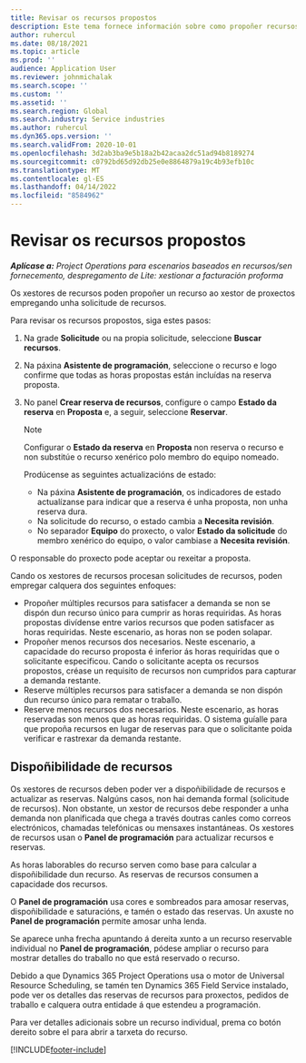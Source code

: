 ```yaml
---
title: Revisar os recursos propostos
description: Este tema fornece información sobre como propoñer recursos de proxecto.
author: ruhercul
ms.date: 08/18/2021
ms.topic: article
ms.prod: ''
audience: Application User
ms.reviewer: johnmichalak
ms.search.scope: ''
ms.custom: ''
ms.assetid: ''
ms.search.region: Global
ms.search.industry: Service industries
ms.author: ruhercul
ms.dyn365.ops.version: ''
ms.search.validFrom: 2020-10-01
ms.openlocfilehash: 3d2ab3ba9e5b18a2b42acaa2dc51ad94b8189274
ms.sourcegitcommit: c0792bd65d92db25e0e8864879a19c4b93efb10c
ms.translationtype: MT
ms.contentlocale: gl-ES
ms.lasthandoff: 04/14/2022
ms.locfileid: "8584962"
---
```

# <a name="review-proposed-resources"></a>Revisar os recursos propostos

_**Aplícase a:** Project Operations para escenarios baseados en recursos/sen fornecemento, despregamento de Lite: xestionar a facturación proforma_

Os xestores de recursos poden propoñer un recurso ao xestor de proxectos empregando unha solicitude de recursos.

Para revisar os recursos propostos, siga estes pasos:

1. Na grade **Solicitude** ou na propia solicitude, seleccione **Buscar recursos**.
2. Na páxina **Asistente de programación**, seleccione o recurso e logo confirme que todas as horas propostas están incluídas na reserva proposta.
3. No panel **Crear reserva de recursos**, configure o campo **Estado da reserva** en **Proposta** e, a seguir, seleccione **Reservar**.

    > [!NOTE]
    > Configurar o **Estado da reserva** en **Proposta** non reserva o recurso e non substitúe o recurso xenérico polo membro do equipo nomeado.

    Prodúcense as seguintes actualizacións de estado:

    - Na páxina **Asistente de programación**, os indicadores de estado actualízanse para indicar que a reserva é unha proposta, non unha reserva dura.
    - Na solicitude do recurso, o estado cambia a **Necesita revisión**.
    - No separador **Equipo** do proxecto, o valor **Estado da solicitude** do membro xenérico do equipo, o valor cambiase a **Necesita revisión**.

O responsable do proxecto pode aceptar ou rexeitar a proposta.

Cando os xestores de recursos procesan solicitudes de recursos, poden empregar calquera dos seguintes enfoques:

- Propoñer múltiples recursos para satisfacer a demanda se non se dispón dun recurso único para cumprir as horas requiridas. As horas propostas divídense entre varios recursos que poden satisfacer as horas requiridas. Neste escenario, as horas non se poden solapar.
- Propoñer menos recursos dos necesarios. Neste escenario, a capacidade do recurso proposta é inferior ás horas requiridas que o solicitante especificou. Cando o solicitante acepta os recursos propostos, créase un requisito de recursos non cumpridos para capturar a demanda restante.
- Reserve múltiples recursos para satisfacer a demanda se non dispón dun recurso único para rematar o traballo.
- Reserve menos recursos dos necesarios. Neste escenario, as horas reservadas son menos que as horas requiridas. O sistema guíalle para que propoña recursos en lugar de reservas para que o solicitante poida verificar e rastrexar da demanda restante.

## <a name="resource-availability"></a>Dispoñibilidade de recursos

Os xestores de recursos deben poder ver a dispoñibilidade de recursos e actualizar as reservas. Nalgúns casos, non hai demanda formal (solicitude de recursos). Non obstante, un xestor de recursos debe responder a unha demanda non planificada que chega a través doutras canles como correos electrónicos, chamadas telefónicas ou mensaxes instantáneas. Os xestores de recursos usan o **Panel de programación** para actualizar recursos e reservas.

As horas laborables do recurso serven como base para calcular a dispoñibilidade dun recurso. As reservas de recursos consumen a capacidade dos recursos.

O **Panel de programación** usa cores e sombreados para amosar reservas, dispoñibilidade e saturacións, e tamén o estado das reservas. Un axuste no **Panel de programación** permite amosar unha lenda.

Se aparece unha frecha apuntando á dereita xunto a un recurso reservable individual no **Panel de programación**, pódese ampliar o recurso para mostrar detalles do traballo no que está reservado o recurso.

Debido a que Dynamics 365 Project Operations usa o motor de Universal Resource Scheduling, se tamén ten Dynamics 365 Field Service instalado, pode ver os detalles das reservas de recursos para proxectos, pedidos de traballo e calquera outra entidade á que estendeu a programación.

Para ver detalles adicionais sobre un recurso individual, prema co botón dereito sobre el para abrir a tarxeta do recurso.



[!INCLUDE[footer-include](../includes/footer-banner.md)]
